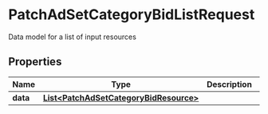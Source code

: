 

# PatchAdSetCategoryBidListRequest

Data model for a list of input resources

## Properties

Name | Type | Description | Notes
------------ | ------------- | ------------- | -------------
**data** | [**List&lt;PatchAdSetCategoryBidResource&gt;**](PatchAdSetCategoryBidResource.md) |  |  [optional]



